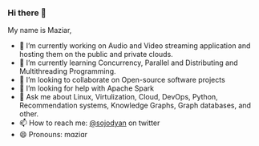 ### Hi there 👋

My name is Maziar,

<!--
**sojoudian/sojoudian** is a ✨ _special_ ✨ repository because its `README.md` (this file) appears on your GitHub profile.

Here are some ideas to get you started:
-->

- 🔭 I’m currently working on Audio and Video streaming application and hosting them on the public and private clouds.
- 🌱 I’m currently learning Concurrency, Parallel and Distributing and Multithreading Programming.
- 👯 I’m looking to collaborate on Open-source software projects
- 🤔 I’m looking for help with Apache Spark
- 💬 Ask me about Linux, Virtulization, Cloud, DevOps, Python, Recommendation systems, Knowledge Graphs, Graph databases, and other.
- 📫 How to reach me: [@sojodyan](http://twitter.com/sojodyan/) on twitter
- 😄 Pronouns: mɑziɑr
<!-- - ⚡ Fun fact: ... -->
